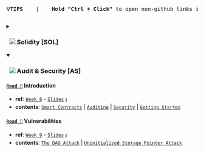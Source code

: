 <pre><p align="center"><br><b>💡TIPS </b> &nbsp; | &nbsp;  <b>Hold "<kbd>Ctrl</kbd> + Click"</b> to open non-github links in new tab!</b></p></pre>

<details>
	<summary><h3> &nbsp; <img src="https://github.com/COS30049/cos30049_backend/assets/139601671/8b9a1bf7-a9f1-4994-94ac-b544f3011b9f"> Solidity [SOL]</h3></summary>

#### [`Read 📖`](src/%5BSOL%5D%20Fundamentals.md) Fundamentals
- **ref**: [`Week 5`](https://swinburne.instructure.com/courses/52786/modules/items/3673698) - [`Slides`](https://swinburne.instructure.com/courses/52786/files/26313982) [`⭳`](https://swinburne.instructure.com/courses/52786/files/26313982/download?download_frd=1)
- **contents**: [`Data Types`](src/%5BSOL%5D%20Fundamentals.md#data-types) | [`Data Storage`](src/%5BSOL%5D%20Fundamentals.md#data-storage) | [`Control Flow`](src/%5BSOL%5D%20Fundamentals.md#control-flow) | [`Function`](src/%5BSOL%5D%20Fundamentals.md#function) | [`Modify Contract State`](src/%5BSOL%5D%20Fundamentals.md#modify-contract-state)

#### [`Read 📖`](src/%5BSOL%5D%20Contract%20interactions%20and%20libraries.md) Contract interactions and libraries
- **ref**: [`Week 6`](https://swinburne.instructure.com/courses/52786/pages/week-6?module_item_id=3673699) -  [`Sildes`](https://swinburne.instructure.com/courses/52786/files/26526976) [`⭳`](https://swinburne.instructure.com/courses/52786/files/26526976/download?download_frd=1)
- **contents**: [`Modifiers`](src/%5BSOL%5D%20Contract%20interactions%20and%20libraries.md#modifiers) | [`Events`](src/%5BSOL%5D%20Contract%20interactions%20and%20libraries.md#events) | [`Inheritance`](src/%5BSOL%5D%20Contract%20interactions%20and%20libraries.md#inheritance) [`ERC`](src/%5BSOL%5D%20Contract%20interactions%20and%20libraries.md#see-ethereum-request-for-comment-erc-) | [`Libraries`](src/%5BSOL%5D%20Contract%20interactions%20and%20libraries.md#libraries) | [`Import`](src/%5BSOL%5D%20Contract%20interactions%20and%20libraries.md#import) | [`Error handling`](src/%5BSOL%5D%20Contract%20interactions%20and%20libraries.md#error-handling) | [`Overloading`](src/%5BSOL%5D%20Contract%20interactions%20and%20libraries.md#overloading) 

#### [`Read 📖`](src/%5BSOL%5D%20Smart%20Contract%20Testing.md) Testing
- **ref**: [`Week 7`](https://swinburne.instructure.com/courses/52786/pages/week-7?module_item_id=3673697) - [`Slides`](https://swinburne.instructure.com/courses/52786/files/26671054) [`⭳`](https://swinburne.instructure.com/courses/52786/files/26671054/download?download_frd=1)
- **contents**: [`Solidity Testing`](src/%5BSOL%5D%20Smart%20Contract%20Testing.md#solidity-testing) | [`Testing Frameworks`](src/%5BSOL%5D%20Smart%20Contract%20Testing.md#testing-frameworks) | [`Ganache`](src/%5BSOL%5D%20Smart%20Contract%20Testing.md#ganache)
</details>

<details open>
<summary><h3> &nbsp; <img src="https://github.com/COS30049/cos30049_backend/assets/139601671/215e3f52-c0e1-4ace-be96-44b29658cd2e"> Audit & Security [AS]</h3></summary>

#### [`Read 📖`](src/%5BAS%5D%20Introduction.md) Introduction
- **ref**: [`Week 8`](https://swinburne.instructure.com/courses/52786/pages/week-8?module_item_id=3673703) - [`Slides`](https://swinburne.instructure.com/courses/52786/files/27022396) [`⭳`](https://swinburne.instructure.com/courses/52786/files/27022396/download?download_frd=1)
- **contents**: [`Smart Contracts`](src/%5BAS%5D%20Introduction.md#smart-contract) | [`Auditing`](src/%5BAS%5D%20Introduction.md#auditing) | [`Security`](src/%5BAS%5D%20Introduction.md#security) | [`Getting Started`](src/%5BAS%5D%20Introduction.md#getting-started) 

#### [`Read 📖`](src/%5BAS%5D%20Vulnerabilities.md) Vulnerabilities
- **ref**: [`Week 9`](https://swinburne.instructure.com/courses/52786/pages/week-9?module_item_id=3673701) - [`Slides`](https://swinburne.instructure.com/courses/52786/files/27387408) [`⭳`](https://swinburne.instructure.com/courses/52786/files/27387408/download?download_frd=1)
- **contents**: [`The DAO Attack`](src/%5BAS%5D%20Vulnerabilities.md#the-dao-attack) | [`Uninitialized Storage Pointer Attack`](src/%5BAS%5D%20Vulnerabilities.md#uninitialized-storage-pointer-attack)
</details>
